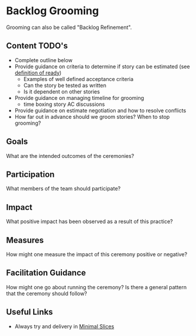 # Backlog Grooming

Grooming can also be called "Backlog Refinement".

## Content TODO's

- Complete outline below
- Provide guidance on criteria to determine if story can be estimated (see [definition of ready](../team-agreements/definition-of-ready/readme.md**))
    - Examples of well defined acceptance criteria
    - Can the story be tested as written
    - Is it dependent on other stories
- Provide guidance on managing timeline for grooming
  - time boxing story AC discussions
- Provide guidance on estimate negotiation and how to resolve conflicts
- How far out in advance should we groom stories? When to stop grooming?

## Goals

What are the intended outcomes of the ceremonies?

## Participation

What members of the team should participate?

## Impact

What positive impact has been observed as a result of this practice?

## Measures

How might one measure the impact of this ceremony positive or negative?

## Facilitation Guidance

How might one go about running the ceremony? Is there a general pattern that the ceremony should follow?

## Useful Links
* Always try and delivery in [Minimal Slices](../minimal-slices.md)